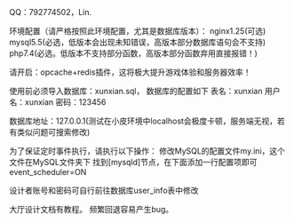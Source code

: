 QQ：792774502，Lin.

环境配置（请严格按照此环境配置，尤其是数据库版本）：
nginx1.25(可选)
mysql5.5(必选，低版本会出现未知错误，高版本部分数据库语句会不支持)
php7.4(必选。低版本不支持部分函数，高版本部分函数弃用直接报错！)

请开启：opcache+redis插件，这将极大提升游戏体验和服务器效率！

使用前必须导入数据库：xunxian.sql，
数据库的配置如下
表名：xunxian
用户名：xunxian
密码：123456

数据库地址：127.0.0.1(测试在小皮环境中localhost会极度卡顿，服务端无视，若有类似问题可搜索修改)

为了保证定时事件执行，请执行以下操作：
修改MySQL的配置文件my.ini，这个文件在MySQL文件夹下
找到[mysqld]节点，在下面添加一行配置项即可
event_scheduler=ON

设计者账号和密码可自行前往数据库user_info表中修改

大厅设计文档有教程。
频繁回退容易产生bug。